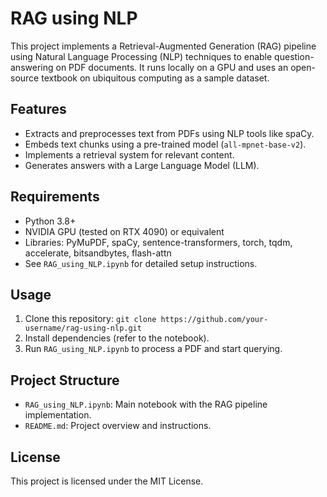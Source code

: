 # RAG using NLP

This project implements a Retrieval-Augmented Generation (RAG) pipeline using Natural Language Processing (NLP) techniques to enable question-answering on PDF documents. It runs locally on a GPU and uses an open-source textbook on ubiquitous computing as a sample dataset.

## Features
- Extracts and preprocesses text from PDFs using NLP tools like spaCy.
- Embeds text chunks using a pre-trained model (`all-mpnet-base-v2`).
- Implements a retrieval system for relevant content.
- Generates answers with a Large Language Model (LLM).

## Requirements
- Python 3.8+
- NVIDIA GPU (tested on RTX 4090) or equivalent
- Libraries: PyMuPDF, spaCy, sentence-transformers, torch, tqdm, accelerate, bitsandbytes, flash-attn
- See `RAG_using_NLP.ipynb` for detailed setup instructions.

## Usage
1. Clone this repository: `git clone https://github.com/your-username/rag-using-nlp.git`
2. Install dependencies (refer to the notebook).
3. Run `RAG_using_NLP.ipynb` to process a PDF and start querying.

## Project Structure
- `RAG_using_NLP.ipynb`: Main notebook with the RAG pipeline implementation.
- `README.md`: Project overview and instructions.

## License
This project is licensed under the MIT License.